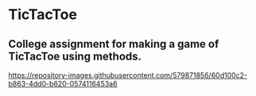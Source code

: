 # TicTacToe
## College assignment for making a game of TicTacToe using methods.
https://repository-images.githubusercontent.com/579871856/60d100c2-b863-4dd0-b620-0574116453a6
